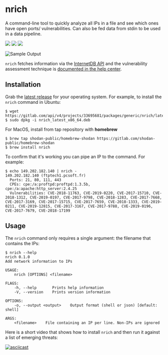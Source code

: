 # nrich

A command-line tool to quickly analyze all IPs in a file and see which ones have open ports/ vulnerabilities. Can also be fed data from stdin to be used in a data pipeline.

<p>
<a href="https://opensource.org/licenses/GPL-3.0"><img src="https://img.shields.io/badge/license-GPL3-_red.svg"></a>
<a href="https://rust-reportcard.xuri.me/report/gitlab.com/shodan-public/nrich"><img src="https://rust-reportcard.xuri.me/badge/gitlab.com/shodan-public/nrich"></a>
<a href="https://twitter.com/shodanhq"><img src="https://img.shields.io/twitter/follow/shodanhq.svg?logo=twitter"></a>
</p>

![Sample Output](output-sample.png)

``nrich`` fetches information via the [InternetDB API](https://internetdb.shodan.io) and the vulnerability assessment technique is [documented in the help center](https://help.shodan.io/mastery/vulnerability-assessment).

## Installation

Grab the [latest release](https://gitlab.com/shodan-public/nrich/-/releases) for your operating system. For example, to install the ``nrich`` command in Ubuntu:

```shell
$ wget https://gitlab.com/api/v4/projects/33695681/packages/generic/nrich/latest/nrich_latest_x86_64.deb
$ sudo dpkg -i nrich_latest_x86_64.deb
```

For MacOS, install from tap repository with **homebrew**
```shell
$ brew tap shodan-public/homebrew-shodan https://gitlab.com/shodan-public/homebrew-shodan
$ brew install nrich
```

To confirm that it's working you can pipe an IP to the command. For example:

```shell
$ echo 149.202.182.140 | nrich -
149.202.182.140 (ftptech1.pcsoft.fr)
  Ports: 21, 80, 111, 443
  CPEs: cpe:/a:proftpd:proftpd:1.3.5b, cpe:/a:apache:http_server:2.4.25
  Vulnerabilities: CVE-2018-11763, CVE-2019-0220, CVE-2017-15710, CVE-2018-1312, CVE-2019-0197, CVE-2017-9798, CVE-2018-1283, CVE-2017-7668, CVE-2017-3169, CVE-2017-15715, CVE-2017-7659, CVE-2018-1333, CVE-2019-0211, CVE-2019-12815, CVE-2017-3167, CVE-2017-9788, CVE-2019-0196, CVE-2017-7679, CVE-2018-17199

```

## Usage

The ``nrich`` command only requires a single argument: the filename that contains the IPs:

```shell
$ nrich --help
nrich 0.1.0
Add network information to IPs

USAGE:
    nrich [OPTIONS] <filename>

FLAGS:
    -h, --help       Prints help information
    -V, --version    Prints version information

OPTIONS:
    -o, --output <output>    Output format (shell or json) [default: shell]

ARGS:
    <filename>    File containing an IP per line. Non-IPs are ignored
```

Here is a short video that shows how to install ``nrich`` and then run it against a list of emerging threats:

[![asciicast](https://asciinema.org/a/468923.svg)](https://asciinema.org/a/468923)
